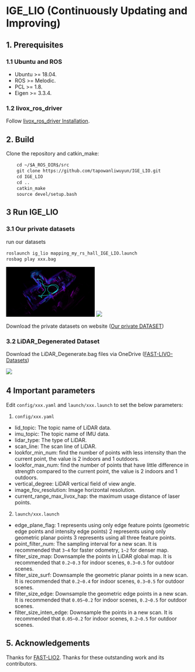 # IGE_LIO (Continuously Updating and Improving)

## 1. Prerequisites
### 1.1 **Ubuntu** and **ROS**

* Ubuntu >= 18.04.
* ROS    >= Melodic.
* PCL    >= 1.8.
* Eigen  >= 3.3.4.
### 1.2 **livox_ros_driver**
Follow [livox_ros_driver Installation](https://github.com/Livox-SDK/livox_ros_driver).


## 2. Build
Clone the repository and catkin_make:

```
    cd ~/$A_ROS_DIR$/src
    git clone https://github.com/tapowanliwuyun/IGE_LIO.git
    cd IGE_LIO
    cd ..
    catkin_make
    source devel/setup.bash
```
## 3 Run IGE_LIO




### 3.1  Our private datasets


run our datasets 

```
roslaunch ig_lio mapping_my_rs_hall_IGE_LIO.launch
rosbag play xxx.bag
```

<img src="pic/hall_rotation_1.png" width = 48% >
<img src="pic/rall_sotation_5.gif" width=50% />


Download the private datasets on website ([Our private DATASET](https://drive.google.com/drive/folders/1Ak3TDvdyVSKqFxEqssSO31hpNjeRDSrK)) 

### 3.2 LiDAR_Degenerated Dataset


Download the LiDAR_Degenerate.bag files via OneDrive ([FAST-LIVO-Datasets](https://connecthkuhk-my.sharepoint.com/:f:/g/personal/zhengcr_connect_hku_hk/Esiqlmaql0dPreuOhiHlXl4Bqu5RRRIViK1EyuR4h1_n4w?e=fZdVn0)) 


<img src="pic/LIDAR_degenerat_1.gif" width=50% />


## 4 Important parameters

Edit `config/xxx.yaml` and  `launch/xxx.launch` to set the below parameters:

1. `config/xxx.yaml`

* lid_topic: The topic name of LiDAR data.
* imu_topic: The topic name of IMU data.
* lidar_type: The type of LiDAR.
* scan_line: The scan line of LiDAR.
* lookfor_min_num: find the number of points with less intensity than the current point, the value is 2 indoors and 1 outdoors.
* lookfor_max_num: find the number of points that have little difference in strength compared to the current point, the value is 2 indoors and 1 outdoors.
* vertical_degree: LiDAR vertical field of view angle.
* image_fov_resolution: Image horizontal resolution.
* current_range_max_livox_hap: the maximum usage distance of laser points.

2. `launch/xxx.launch`
* edge_plane_flag: 1 represents using only edge feature points (geometric edge points and intensity edge points) 2 represents using only geometric planar points 3 represents using all three feature points.
* point_filter_num: The sampling interval for a new scan. It is recommended that `3~4` for faster odometry, `1~2` for denser map.
* filter_size_map: Downsample the  points in LiDAR global map. It is recommended that `0.2~0.3` for indoor scenes, `0.3~0.5` for outdoor scenes.
* filter_size_surf: Downsample the geometric planar points in a new scan. It is recommended that `0.2~0.4` for indoor scenes, `0.3~0.5` for outdoor scenes.
* filter_size_edge: Downsample the geometric edge points in a new scan. It is recommended that `0.05~0.2` for indoor scenes, `0.2~0.5` for outdoor scenes.
* filter_size_inten_edge: Downsample the points in a new scan. It is recommended that `0.05~0.2` for indoor scenes, `0.2~0.5` for outdoor scenes.

## 5. Acknowledgements
Thanks for [FAST-LIO2](https://github.com/hku-mars/FAST_LIO). Thanks for these outstanding work and its contributors.

